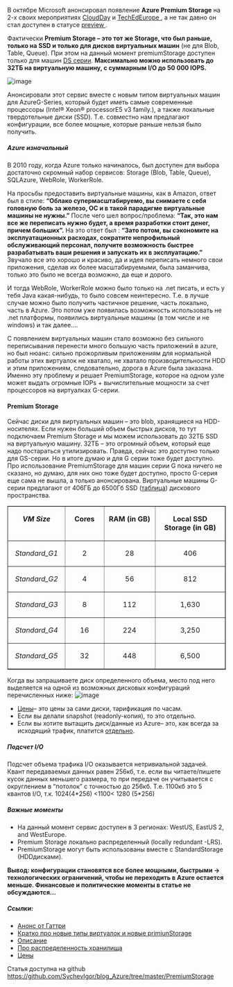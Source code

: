 ﻿В октябре Microsoft анонсировал появление <b>Azure Premium Storage</b> на 2-х своих мероприятиях <a href="http://news.microsoft.com/2014/10/20/CloudDayPR/">CloudDay</a> и <a href="http://europe.msteched.com/">TechEdEurope </a>, а не так давно он стал доступен в статусе <a href="http://azure.microsoft.com/en-us/services/preview/">preview </a>.

Фактически <b>Premium Storage – это тот же Storage, что был раньше, только на SSD и только для дисков виртуальных машин</b> (не для Blob, Table, Queue). При этом на данный момент premiumStorage доступен только для машин <a href="http://msdn.microsoft.com/en-us/library/azure/dn197896.aspx">DS серии</a>. <b>Максимально можно использовать до 32ТБ на виртуальную машину, с суммарным I/O до 50 000 IOPS.</b>

<img src="http://habrastorage.org/files/dc3/99a/b58/dc399ab584b742689fa597913b3ab578.png" alt="image"/>

Анонсировали этот сервис вместе с новым типом виртуальных машин для AzureG-Series, который будет иметь самые современные процессоры (Intel® Xeon® processorE5 v3 family.), а также локальные твердотельные диски (SSD). Т.е. совместно нам предлагают конфигурации, все более мощные, которые раньше нельзя было получить. 
<habracut text="Чтобы понять, почему это круто/нужно, необходимо вспомнить ситуацию, сложившуюся несколько лет назад." />

<h5><b>Azure изначальный</b></h5>
В 2010 году, когда Azure только начиналось, был доступен для выбора достаточно скромный набор сервисов: Storage (Blob, Table, Queue), SQLAzure, WebRole, WorkerRole.

На просьбы предоставить виртуальные машины, как в Amazon, ответ был в стиле: <b>“Облако супермасштабируемо, вы снимаете с себя головную боль за железо, ОС и в такой парадигме виртуальные машины не нужны.”</b>
После чего шел вопрос/проблема: <b>“Так, это нам все же переписать нужно будет, а время разработки стоит денег, причем больших”.</b>
На это ответ был : <b>“Зато потом, вы сэкономите на эксплуатационных расходах, сократите непрофильный обслуживающий персонал, получите возможность быстрее разрабатывать ваши решения и запускать их в эксплуатацию.”</b>
Звучало все это хорошо и красиво, да и идея переписать немного свои приложения, сделав их более масштабируемыми, была заманчива, только это было не всегда возможно, да еще и дорого. 

И тогда WebRole, WorkerRole можно было только на .net писать,  и есть у тебя Java какая-нибудь, то было совсем неинтересно. Т.е. в лучше случае можно было получить частичное решение, часть локально, часть в Azure.
Это потом уже появилась возможность использовать не .net платформы, появились виртуальные машины (в том числе и не windows) и так далее….

С появлением виртуальных машин стало возможно без сильного переписывания перенести много большую часть приложений в azure, но был нюанс: сильно прожорливым приложениям для нормальной работы этих виртуалок не хватало, не хватало производительности HDD и этим приложениям, следовательно, дорога в Azure была заказана. Именно эту проблему и решает PremiumStorage, которое на одном узле может выдать огромные IOPs + вычислительные мощности за счет процессоров на виртуалках G-серии.

<h4><b>Premium Storage</b></h4>
Сейчас диски для виртуальных машин – это blob, хранящиеся на HDD-носителях. Если нужен больший объем быстрых дисков, то тут подключаем Premium Storage и мы можем использовать до 32ТБ SSD на виртуальную машину. 32ТБ – это огромный объем, который еще надо постараться утилизировать. Правда, сейчас это доступно только для GS-серии. Но в итоге думаю и для G серии тоже будет доступно.

<spoiler title="Информация о виртуальных машинах G серии">
Про использование PremiumStorage для машин серии G пока ничего не сказано, но думаю, для них оно тоже будет доступно, просто G-серия еще сама не вышла, а только анонсирована.
Виртуальные машины G-серии предлагают от 406ГБ до 6500Гб SSD (<a href="http://azure.microsoft.com/blog/2014/10/20/azures-getting-bigger-faster-and-more-open/">таблица</a>) дискового пространства. 
<table border="1" cellspacing="0" cellpadding="0">
<tbody>
<tr>
<td valign="top" width="139">
<p style="text-align: center;"><b><i>VM Size</i></b></p>
</td>
<td valign="top" width="113">
<p style="text-align: center;"><b>Cores</b></p>
</td>
<td valign="top" width="198">
<p style="text-align: center;"><b>RAM (in GB)</b></p>
</td>
<td valign="top" width="270">
<p style="text-align: center;"><b>Local SSD Storage (in GB)</b></p>
</td>
</tr>
<tr>
<td valign="top" width="139">
<p style="text-align: center;"><i>Standard_G1</i></p>
</td>
<td valign="top" width="113">
<p style="text-align: center;">2</p>
</td>
<td valign="top" width="198">
<p style="text-align: center;">28</p>
</td>
<td valign="top" width="270">
<p style="text-align: center;">406</p>
</td>
</tr>
<tr>
<td valign="top" width="139">
<p style="text-align: center;"><i>Standard_G2</i></p>
</td>
<td valign="top" width="113">
<p style="text-align: center;">4</p>
</td>
<td valign="top" width="198">
<p style="text-align: center;">56</p>
</td>
<td valign="top" width="270">
<p style="text-align: center;">812</p>
</td>
</tr>
<tr>
<td valign="top" width="139">
<p style="text-align: center;"><i>Standard_G3</i></p>
</td>
<td valign="top" width="113">
<p style="text-align: center;">8</p>
</td>
<td valign="top" width="198">
<p style="text-align: center;">112</p>
</td>
<td valign="top" width="270">
<p style="text-align: center;">1,630</p>
</td>
</tr>
<tr>
<td valign="top" width="139">
<p style="text-align: center;"><i>Standard_G4</i></p>
</td>
<td valign="top" width="113">
<p style="text-align: center;">16</p>
</td>
<td valign="top" width="198">
<p style="text-align: center;">224</p>
</td>
<td valign="top" width="270">
<p style="text-align: center;">3,250</p>
</td>
</tr>
<tr>
<td valign="top" width="139">
<p style="text-align: center;"><i>Standard_G5</i></p>
</td>
<td valign="top" width="113">
<p style="text-align: center;">32</p>
</td>
<td valign="top" width="198">
<p style="text-align: center;">448</p>
</td>
<td valign="top" width="270">
<p style="text-align: center;">6,500</p>
</td>
</tr>
</tbody>
</table>
</spoiler>

Когда вы запрашиваете диск определенного объема, место под него выделяется на одной из возможных дисковых конфигураций перечисленных ниже:
<img src="http://habrastorage.org/files/8a2/bd6/aa2/8a2bd6aa2ae14bdaa52ca248165f3aef.png" alt="image"/>
<ul>
<li><a href="http://azure.microsoft.com/en-us/pricing/details/storage/">Цены</a>– это цены за сами диски, тарификация по часам.</li>
<li>Если вы делали snapshot (readonly-копия), то это отдельно. </li>
<li>Если вы хотите вытащить диск/данные из Azure– это, как всегда за исходящий трафик, платится <a href="http://azure.microsoft.com/ru-ru/pricing/details/data-transfers/">отдельно</a>. </li>
</ul>

<h5><b>Подсчет I/O</b></h5>
Подсчет объема трафика I/O оказывается нетривиальной задачей. Квант передаваемых данных равен 256кб, т.е. если вы читаете/пишете кусок данных меньшего размера, то при передаче он учитывается с округлением в “потолок” с точностью до 256кб. Т.е. 1100кб это 5 квантов I/O, т.к. 1024(4*256) <1100< 1280 (5*256)

<h5><b>Важные моменты</b></h5>
<ul>
	<li>На данный момент сервис доступен в 3 регионах: WestUS, EastUS 2, and WestEurope.</li>
	<li>Premium Storage локально распределенный (locally redundant -LRS).</li>
	<li>PremiumStorage могут быть использованы вместе с StandardStorage (HDDдисками).</li>
</ul>

<b>Вывод: конфигурации становятся все более мощными, быстрыми -> технологических ограничений, чтобы не переходить в Azure остается меньше. Финансовые и политические моменты в статье не обсуждаются...</b>

<h5><b>Ссылки</b>:</h5>
<ul>
	<li><a href="https://weblogs.asp.net/scottgu/azure-premium-storage-remoteapp-sql-database-update-live-media-streaming-search-and-more">Анонс от Гаттри</a></li>
	<li><a href="http://azure.microsoft.com/blog/2014/12/11/introducing-premium-storage-high-performance-storage-for-azure-virtual-machine-workloads/">Кратко про новые типы виртуалок и новые primiunStorage</a></li>
	<li><a href="http://azure.microsoft.com/en-us/documentation/articles/storage-premium-storage-preview-portal/">Описание</a></li>
	<li><a href="http://msdn.microsoft.com/en-us/library/azure/dn727290.aspx">Про распределенность хранилища</a></li>
	<li><a href="http://azure.microsoft.com/en-us/pricing/details/storage/">Цены</a></li>
</ul>

Статья доступна на github https://github.com/SychevIgor/blog_Azure/tree/master/PremiumStorage
